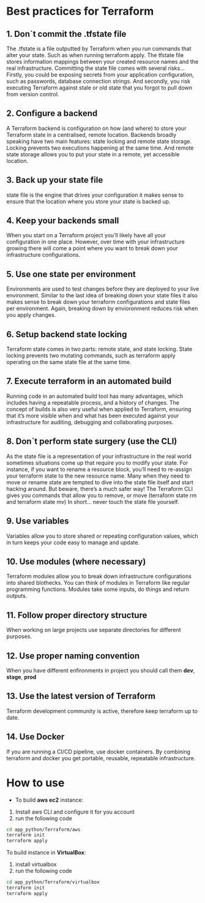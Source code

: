 # Best practices for Terraform

## 1. Don`t commit the .tfstate file
The .tfstate is a file outputted by Terraform when you run commands that alter your state. Such as when running terraform apply. The tfstate file stores information mappings between your created resource names and the real infrastructure.
Committing the state file comes with several risks… Firstly, you could be exposing secrets from your application configuration, such as  passwords, database connection strings. And secondly, you risk executing Terraform against stale or old state that you forgot to pull down from version control.

## 2. Configure a backend
A Terraform backend is configuration on how (and where) to store your Terraform state in a centralised, remote location.
Backends broadly speaking have two main features: state locking and remote state storage. Locking prevents two executions happening at the same time. And remote state storage allows you to put your state in a remote, yet accessible location.

## 3. Back up your state file
state file is the engine that drives your configuration it makes sense to ensure that the location where you store your state is backed up.

## 4. Keep your backends small
When you start on a Terraform project you’ll likely have all your configuration in one place. However, over time with your infrastructure growing there will come a point where you want to break down your infrastructure configurations.

## 5. Use one state per environment
Environments are used to test changes before they are deployed to your live environment. Similar to the last idea of breaking down your state files it also makes sense to break down your terraform configurations and state files per environment. Again, breaking down by envioronment reduces risk when you apply changes.

## 6. Setup backend state locking
Terraform state comes in two parts: remote state, and state locking. State locking prevents two mutating commands, such as terraform apply operating on the same state file at the same time.

## 7. Execute terraform in an automated build
Running code in an automated build tool has many advantages, which includes having a repeatable process, and a history of changes. The concept of builds is also very useful when applied to Terraform, ensuring that it’s more visible when and what has been executed against your infrastructure for auditing, debugging and collaborating purposes.

## 8. Don`t perform state surgery (use the CLI)
As the state file is a representation of your infrastructure in the real world sometimes situations come up that require you to modify your state. For instance, if you want to rename a resource block, you’ll need to re-assign your terraform state to the new resource name.
Many when they need to move or rename state are tempted to dive into the state file itself and start hacking around. But beware, there’s a much safer way! The Terraform CLI gives you commands that allow you to remove, or move (terraform state rm and terraform state mv)
In short… never touch the state file yourself.

## 9. Use variables
Variables allow you to store shared or repeating configuration values, which in turn keeps your code easy to manage and update.

## 10. Use modules (where necessary)
Terraform modules allow you to break down infrastructure configurations into shared blothecks. You can think of modules in Terraform like regular programming functions. Modules take some inputs, do things and return outputs.

## 11. Follow proper directory structure 
When working on large projects use separate directories for different purposes.

## 12. Use proper naming convention
When you have different enfironments in project you should call them **dev**, **stage**, **prod**

## 13. Use the latest version of Terraform
Terraform development community is active, therefore keep terraform up to date.

## 14. Use Docker
If you are running a CI/CD pipeline, use docker containers. By combining terraform and docker you get portable, reusable, repeatable infrastructure. 

# How to use

* To build **aws ec2** instance:
1. Install aws CLI and configure it for you account
2. run the following code
```bash
cd app_python/Terraform/aws
terraform init
terraform apply
``` 

To build instance in **VirtualBox**:
1. install virtualbox
2. run the following code
```bash
cd app_python/Terraform/virtualbox
terraform init
terraform apply
``` 